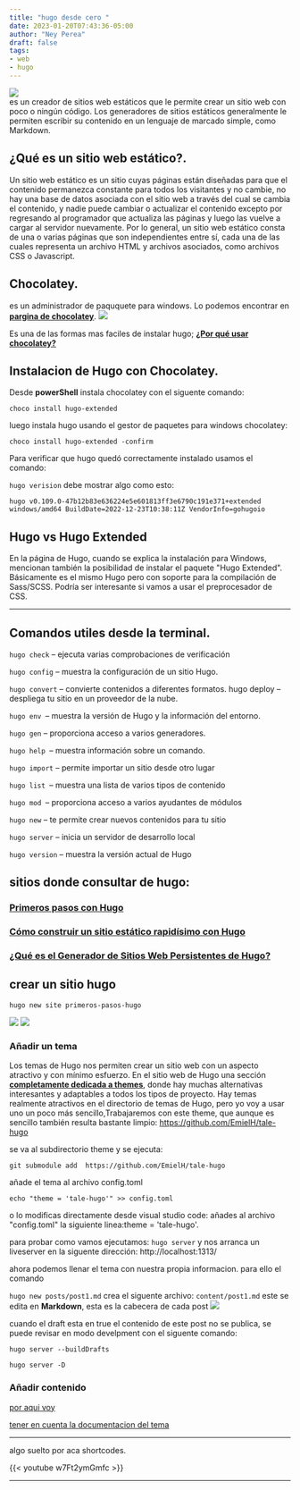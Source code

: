 ```yaml
---
title: "hugo desde cero "
date: 2023-01-20T07:43:36-05:00
author: "Ney Perea"
draft: false
tags: 
- web
- hugo
---
```


[![](https://d33wubrfki0l68.cloudfront.net/c38c7334cc3f23585738e40334284fddcaf03d5e/2e17c/images/hugo-logo-wide.svg)](https://gohugo.io/)
<br>
 es un creador de sitios web estáticos que le permite crear un sitio web con poco o ningún código. Los generadores de sitios estáticos generalmente le permiten escribir su contenido en un lenguaje de marcado simple, como Markdown.
## ¿Qué es un sitio web estático?.
Un sitio web estático es un sitio cuyas páginas están diseñadas para que el contenido permanezca constante para todos los visitantes y no cambie, no hay una base de datos asociada con el sitio web a través del cual se cambia el contenido, y nadie puede cambiar o actualizar el contenido excepto por regresando al programador que actualiza las páginas y luego las vuelve a cargar al servidor nuevamente. Por lo general, un sitio web estático consta de una o varias páginas que son independientes entre sí, cada una de las cuales representa un archivo HTML y archivos asociados, como archivos CSS o Javascript.


## Chocolatey.
 es un administrador de paququete para windows. Lo podemos encontrar en **[pargina de chocolatey](https://chocolatey.org/)**.
![](https://chocolatey.org/assets/images/global-shared/logo-square.svg)

Es una de las formas mas faciles de instalar hugo;  **[¿Por qué usar chocolatey?](https://chocolatey.org/why-chocolatey)**

## Instalacion de Hugo con Chocolatey.
Desde **powerShell** instala chocolatey 
con el siguente comando:

`choco install hugo-extended` 

luego instala hugo usando el gestor de paquetes para windows chocolatey:

`choco install hugo-extended -confirm`

Para verificar que hugo quedó correctamente instalado usamos el comando:

`hugo verision`
debe mostrar algo como esto:

 `hugo v0.109.0-47b12b83e636224e5e601813ff3e6790c191e371+extended windows/amd64 BuildDate=2022-12-23T10:38:11Z VendorInfo=gohugoio`

## Hugo vs Hugo Extended
En la página de Hugo, cuando se explica la instalación para Windows, mencionan también la posibilidad de instalar el paquete "Hugo Extended". Básicamente es el mismo Hugo pero con soporte para la compilación de Sass/SCSS. Podría ser interesante si vamos a usar el  preprocesador de CSS.
<hr>

## Comandos utiles desde la terminal.

`hugo check`  – ejecuta varias comprobaciones de verificación

`hugo config` – muestra la configuración de un sitio Hugo.

`hugo convert` – convierte contenidos a diferentes formatos.
hugo deploy – despliega tu sitio en un proveedor de la nube.

`hugo env `– muestra la versión de Hugo y la información del entorno.

`hugo gen` – proporciona acceso a varios generadores.

``hugo help ``– muestra información sobre un comando.

``hugo import`` – permite importar un sitio desde otro lugar

``hugo list ``– muestra una lista de varios tipos de contenido

``hugo mod ``– proporciona acceso a varios ayudantes de módulos

``hugo new`` – te permite crear nuevos contenidos para tu sitio

``hugo server`` – inicia un servidor de desarrollo local

``hugo version`` – muestra la versión actual de Hugo


## sitios donde consultar de hugo:
### [Primeros pasos con Hugo](https://desarrolloweb.com/articulos/primeros-pasos-hugo)

### [Cómo construir un sitio estático rapidísimo con Hugo](https://kinsta.com/es/blog/hugo-sitio-estatico/#:~:text=En%20t%C3%A9rminos%20de%20rendimiento%20bruto,completar%20m%C3%A1s%20de%20media%20hora.)

### [¿Qué es el Generador de Sitios Web Persistentes de Hugo?](https://www.dz-techs.com/es/hugo-static-site-generator)



## crear un sitio hugo
`hugo new site primeros-pasos-hugo`

![](/themes/tale-hugo/static/images/captura_crear_sitio.png)
![](/themes/tale-hugo/static/images/captura_live_server.png)
### Añadir un tema 
Los temas de Hugo nos permiten crear un sitio web con un aspecto
atractivo y con mínimo esfuerzo. En el sitio web de Hugo una sección **[completamente dedicada a themes](https://themes.gohugo.io/)**, donde hay muchas alternativas interesantes y adaptables a todos los tipos de proyecto.
Hay temas realmente atractivos en el directorio de temas de Hugo, pero yo voy a usar uno un poco más sencillo,Trabajaremos con este theme, que aunque es sencillo también resulta bastante limpio: https://github.com/EmielH/tale-hugo

se va al subdirectorio theme y se ejecuta:

`git submodule add  https://github.com/EmielH/tale-hugo `


añade el tema al archivo config.toml

`echo "theme = 'tale-hugo'" >> config.toml`

o lo modificas directamente desde visual studio code:
añades al archivo "config.toml" la siguiente linea:theme = 'tale-hugo'.

para probar como vamos ejecutamos:
`hugo server` y nos arranca un liveserver en la siguente dirección:
http://localhost:1313/

ahora podemos llenar el tema con nuestra propia informacion. para ello el comando

`hugo new posts/post1.md` crea el siguente archivo:
`content/post1.md`
este se edita en **Markdown**, esta es la cabecera de cada post
![](/themes/tale-hugo/images/captura_live_server.png)

cuando el draft esta en true el contenido de este post no se publica, se puede revisar en modo develpment con el siguente comando:

`hugo server --buildDrafts `

`hugo server -D`

### Añadir contenido

[por aqui voy](https://gohugo.io/getting-started/quick-start/#add-content)

[tener en cuenta la documentacion del tema](https://github.com/EmielH/tale-hugo/)

<hr>
algo suelto por aca 
shortcodes.

{{< youtube w7Ft2ymGmfc >}}

<hr>
